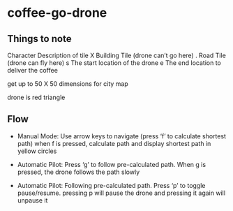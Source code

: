 # coffee-go-drone

## Things to note

Character Description of tile 
X Building Tile (drone can’t go here) 
. Road Tile (drone can fly here) 
s The start location of the drone 
e The end location to deliver the coffee 

get up to 50 X 50 dimensions for city map

drone is red triangle


## Flow

- Manual Mode: Use arrow keys to navigate (press ‘f’ to calculate shortest path)
    when f is pressed, calculate path and display shortest path in yellow circles

- Automatic Pilot: Press ‘g’ to follow pre-calculated path.
    When g is pressed, the drone follows the path slowly 

- Automatic Pilot: Following pre-calculated path. Press ‘p’ to toggle pause/resume.
    pressing p will pause the drone and pressing it again will unpause it